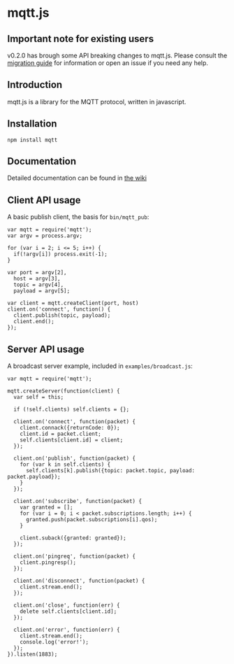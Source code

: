 # mqtt.js

## Important note for existing users

v0.2.0 has brough some API breaking changes to mqtt.js. Please
consult the [migration guide](http://github.com/adamvr/MQTT.js/wiki/migration) for information
or open an issue if you need any help.

## Introduction

mqtt.js is a library for the MQTT protocol, written in javascript.


## Installation

    npm install mqtt

## Documentation

Detailed documentation can be found in [the wiki](http://github.com/adamvr/MQTT.js/wiki)

## Client API usage

A basic publish client, the basis for `bin/mqtt_pub`:

    var mqtt = require('mqtt');
    var argv = process.argv;

    for (var i = 2; i <= 5; i++) {
      if(!argv[i]) process.exit(-1);
    }

    var port = argv[2],
      host = argv[3],
      topic = argv[4],
      payload = argv[5];

    var client = mqtt.createClient(port, host)
    client.on('connect', function() {
      client.publish(topic, payload);
      client.end();
    });

## Server API usage

A broadcast server example, included in `examples/broadcast.js`:

    var mqtt = require('mqtt');

    mqtt.createServer(function(client) {
      var self = this;

      if (!self.clients) self.clients = {};

      client.on('connect', function(packet) {
        client.connack({returnCode: 0});
        client.id = packet.client;
        self.clients[client.id] = client;
      });

      client.on('publish', function(packet) {
        for (var k in self.clients) {
          self.clients[k].publish({topic: packet.topic, payload: packet.payload});
        }
      });

      client.on('subscribe', function(packet) {
        var granted = [];
        for (var i = 0; i < packet.subscriptions.length; i++) {
          granted.push(packet.subscriptions[i].qos);
        }

        client.suback({granted: granted});
      });

      client.on('pingreq', function(packet) {
        client.pingresp();
      });

      client.on('disconnect', function(packet) {
        client.stream.end();
      });

      client.on('close', function(err) {
        delete self.clients[client.id];
      });

      client.on('error', function(err) {
        client.stream.end();
        console.log('error!');
      });
    }).listen(1883);


